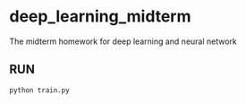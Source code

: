 # deep_learning_midterm
The midterm homework for deep learning and neural network
## RUN
```bash
python train.py
```
